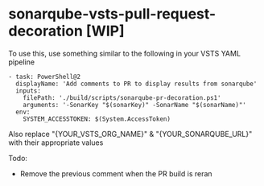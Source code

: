 # sonarqube-vsts-pull-request-decoration [WIP]

To use this, use something similar to the following in your VSTS YAML pipeline

```
- task: PowerShell@2
  displayName: 'Add comments to PR to display results from sonarqube'
  inputs:
    filePath: './build/scripts/sonarqube-pr-decoration.ps1'
    arguments: '-SonarKey "$(sonarKey)" -SonarName "$(sonarName)"'
  env:
    SYSTEM_ACCESSTOKEN: $(System.AccessToken)
```

Also replace "{YOUR_VSTS_ORG_NAME}" & "{YOUR_SONARQUBE_URL}" with their appropriate values

Todo:
* Remove the previous comment when the PR build is reran
